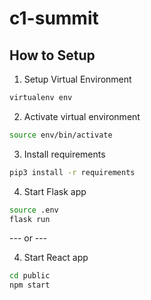 # c1-summit

## How to Setup

1. Setup Virtual Environment

```bash
virtualenv env
```

2. Activate virtual environment

```bash
source env/bin/activate
```

3. Install requirements

```bash
pip3 install -r requirements
```

4. Start Flask app

```bash
source .env
flask run
```

--- or ---

4. Start React app

```bash
cd public
npm start
```

